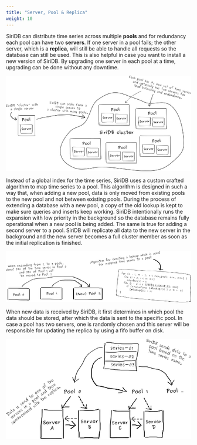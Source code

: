 ```yaml
---
title: "Server, Pool & Replica"
weight: 10
---
```



SiriDB can distribute time series across multiple **pools** and for redundancy each pool can have two **servers**. If one server in a pool fails; the other server, which is a **replica**, will still be able to handle all requests so the database can still be used. This is also helpful in case you want to install a new version of SiriDB. By upgrading one server in each pool at a time, upgrading can be done without any downtime.

![SiriDB cluster](../../images/siridb-cluster.png)

Instead of a global index for the time series, SiriDB uses a custom crafted algorithm to map time series to a pool. This algorithm is designed in such a way that, when adding a new pool, data is only moved from existing pools to the new pool and not between existing pools. During the process of extending a database with a new pool, a copy of the old lookup is kept to make sure queries and inserts keep working. SiriDB intentionally runs the expansion with low priority in the background so the database remains fully operational when a new pool is being added. The same is true for adding a second server to a pool. SiriDB will replicate all data to the new server in the background and the new server becomes a full cluster member as soon as the initial replication is finished.

![Expanding pools](../../images/expanding-pools.png)

When new data is received by SiriDB, it first determines in which pool the data should be stored, after which the data is sent to the specific pool. In case a pool has two servers, one is randomly chosen and this server will be responsible for updating the replica by using a fifo buffer on disk.

![Series to pools](../../images/series-to-pools.png)